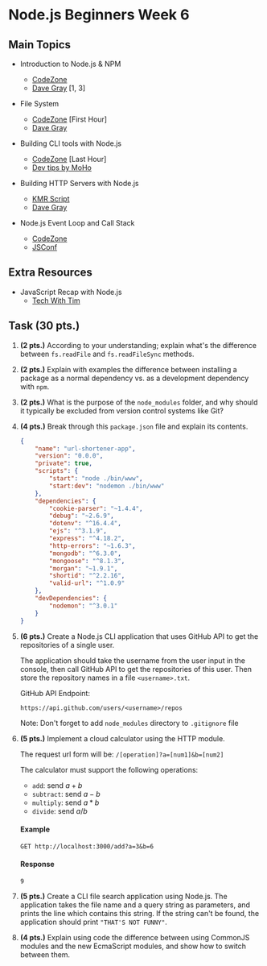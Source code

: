 # Node.js Beginners Week 6

## Main Topics

* Introduction to Node.js & NPM
    - [CodeZone](https://www.youtube.com/watch?v=Bzzp0q0T5oM)
    - [Dave Gray](https://www.youtube.com/playlist?list=PL0Zuz27SZ-6PFkIxaJ6Xx_X46avTM1aYw) [1, 3]

* File System
    - [CodeZone](https://www.youtube.com/watch?v=EBSauYMP5j4) [First Hour]
    - [Dave Gray](https://www.youtube.com/watch?v=yQBw8skBdZU)

* Building CLI tools with Node.js
    - [CodeZone](https://www.youtube.com/watch?v=EBSauYMP5j4) [Last Hour]
    - [Dev tips by MoHo](https://www.youtube.com/watch?v=CfS6eOBe8AY)

* Building HTTP Servers with Node.js
    - [KMR Script](https://www.youtube.com/watch?v=qspfvLYTQ1Y)
    - [Dave Gray](https://www.youtube.com/watch?v=3ZAKY-CDKog)

* Node.js Event Loop and Call Stack
    - [CodeZone](https://www.youtube.com/watch?v=O7p1JfJT_es)
    - [JSConf](https://www.youtube.com/watch?v=8aGhZQkoFbQ)


## Extra Resources

* JavaScript Recap with Node.js
    - [Tech With Tim](https://www.youtube.com/watch?v=E3XxeE7NF30)


## Task (30 pts.)

1. **(2 pts.)** According to your understanding; explain what's the difference between `fs.readFile` and `fs.readFileSync` methods.

2. **(2 pts.)** Explain with examples the difference between installing a package as a normal dependency vs. as a development dependency with `npm`.

3. **(2 pts.)** What is the purpose of the `node_modules` folder, and why should it typically be excluded from version control systems like Git?

4. **(4 pts.)** Break through this `package.json` file and explain its contents.
    ```json
    {
        "name": "url-shortener-app",
        "version": "0.0.0",
        "private": true,
        "scripts": {
            "start": "node ./bin/www",
            "start:dev": "nodemon ./bin/www"
        },
        "dependencies": {
            "cookie-parser": "~1.4.4",
            "debug": "~2.6.9",
            "dotenv": "^16.4.4",
            "ejs": "^3.1.9",
            "express": "^4.18.2",
            "http-errors": "~1.6.3",
            "mongodb": "^6.3.0",
            "mongoose": "^8.1.3",
            "morgan": "~1.9.1",
            "shortid": "^2.2.16",
            "valid-url": "^1.0.9"
        },
        "devDependencies": {
            "nodemon": "^3.0.1"
        }
    }
    ```

5. **(6 pts.)** Create a Node.js CLI application that uses GitHub API to get the repositories of a single user.

    The application should take the username from the user input in the console, then call GitHub API to get the repositories of this user. Then store the repository names in a file `<username>.txt`.

    GitHub API Endpoint:
    ```
    https://api.github.com/users/<username>/repos
    ```

    Note: Don't forget to add `node_modules` directory to `.gitignore` file

6. **(5 pts.)** Implement a cloud calculator using the HTTP module.

    The request url form will be: `/[operation]?a=[num1]&b=[num2]`

    The calculator must support the following operations:

    * `add`: send $a + b$
    * `subtract`: send $a - b$
    * `multiply`: send $a * b$
    * `divide`: send $a / b$

    #### Example
    ```
    GET http://localhost:3000/add?a=3&b=6
    ```
    #### Response
    ```
    9
    ```

7. **(5 pts.)** Create a CLI file search application using Node.js. The application takes the file name and a query string as parameters, and prints the line which contains this string. If the string can't be found, the application should print `"THAT'S NOT FUNNY"`.

8. **(4 pts.)** Explain using code the difference between using CommonJS modules and the new EcmaScript modules, and show how to switch between them.
